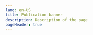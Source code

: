 ```yaml
---
lang: en-US
title: Publication banner
description: Description of the page
pageHeader: true
---
```

